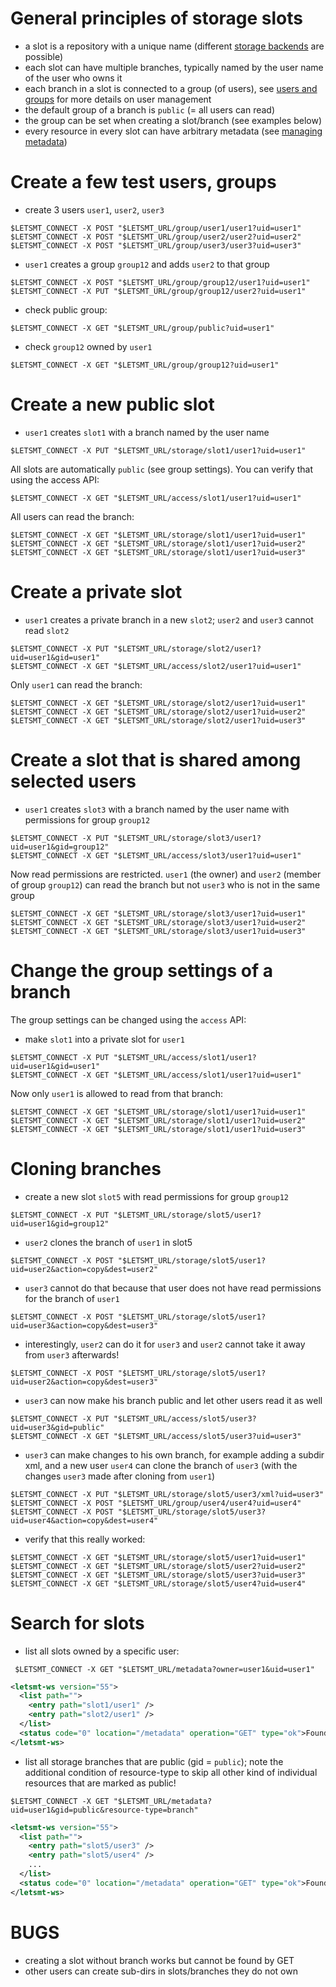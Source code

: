 
# General principles of storage slots

* a slot is a repository with a unique name (different [storage backends](StorageBackends.md) are possible)
* each slot can have multiple branches, typically named by the user name of the user who owns it
* each branch in a slot is connected to a group (of users), see [users and groups](UsersAndGroups.md) for more details on user management
* the default group of a branch is `public` (= all users can read)
* the group can be set when creating a slot/branch (see examples below)
* every resource in every slot can have arbitrary metadata (see [managing metadata](ManagingMetaData.md))



# Create a few test users, groups

* create 3 users `user1`, `user2`, `user3`

```
$LETSMT_CONNECT -X POST "$LETSMT_URL/group/user1/user1?uid=user1"
$LETSMT_CONNECT -X POST "$LETSMT_URL/group/user2/user2?uid=user2"
$LETSMT_CONNECT -X POST "$LETSMT_URL/group/user3/user3?uid=user3"
```

* `user1` creates a group `group12` and adds `user2` to that group

```
$LETSMT_CONNECT -X POST "$LETSMT_URL/group/group12/user1?uid=user1"
$LETSMT_CONNECT -X PUT "$LETSMT_URL/group/group12/user2?uid=user1"
```

* check public group:

```
$LETSMT_CONNECT -X GET "$LETSMT_URL/group/public?uid=user1"
```

* check `group12` owned by `user1`

```
$LETSMT_CONNECT -X GET "$LETSMT_URL/group/group12?uid=user1"
```



# Create a new public slot

* `user1` creates `slot1` with a branch named by the user name

```
$LETSMT_CONNECT -X PUT "$LETSMT_URL/storage/slot1/user1?uid=user1"
```

All slots are automatically `public` (see group settings). You can verify that using the access API:

```
$LETSMT_CONNECT -X GET "$LETSMT_URL/access/slot1/user1?uid=user1"
```

All users can read the branch:

```
$LETSMT_CONNECT -X GET "$LETSMT_URL/storage/slot1/user1?uid=user1"
$LETSMT_CONNECT -X GET "$LETSMT_URL/storage/slot1/user1?uid=user2"
$LETSMT_CONNECT -X GET "$LETSMT_URL/storage/slot1/user1?uid=user3"
```


# Create a private slot

* `user1` creates a private branch in a new `slot2`; `user2` and `user3` cannot read `slot2`

```
$LETSMT_CONNECT -X PUT "$LETSMT_URL/storage/slot2/user1?uid=user1&gid=user1"
$LETSMT_CONNECT -X GET "$LETSMT_URL/access/slot2/user1?uid=user1"
```

Only `user1` can read the branch:

```
$LETSMT_CONNECT -X GET "$LETSMT_URL/storage/slot2/user1?uid=user1"
$LETSMT_CONNECT -X GET "$LETSMT_URL/storage/slot2/user1?uid=user2"
$LETSMT_CONNECT -X GET "$LETSMT_URL/storage/slot2/user1?uid=user3"
```


# Create a slot that is shared among selected users

* `user1` creates `slot3` with a branch named by the user name with permissions for group `group12`

```
$LETSMT_CONNECT -X PUT "$LETSMT_URL/storage/slot3/user1?uid=user1&gid=group12"
$LETSMT_CONNECT -X GET "$LETSMT_URL/access/slot3/user1?uid=user1"
```

Now read permissions are restricted. `user1` (the owner) and `user2` (member of group `group12`) can read the branch but not `user3` who is not in the same group

```
$LETSMT_CONNECT -X GET "$LETSMT_URL/storage/slot3/user1?uid=user1"
$LETSMT_CONNECT -X GET "$LETSMT_URL/storage/slot3/user1?uid=user2"
$LETSMT_CONNECT -X GET "$LETSMT_URL/storage/slot3/user1?uid=user3"
```


# Change the group settings of a branch

The group settings can be changed using the `access` API:

* make `slot1` into a private slot for `user1`

```
$LETSMT_CONNECT -X PUT "$LETSMT_URL/access/slot1/user1?uid=user1&gid=user1"
$LETSMT_CONNECT -X GET "$LETSMT_URL/access/slot1/user1?uid=user1"
```

Now only `user1` is allowed to read from that branch:

```
$LETSMT_CONNECT -X GET "$LETSMT_URL/storage/slot1/user1?uid=user1"
$LETSMT_CONNECT -X GET "$LETSMT_URL/storage/slot1/user1?uid=user2"
$LETSMT_CONNECT -X GET "$LETSMT_URL/storage/slot1/user1?uid=user3"
```



# Cloning branches


* create a new slot `slot5` with read permissions for group `group12`

```
$LETSMT_CONNECT -X PUT "$LETSMT_URL/storage/slot5/user1?uid=user1&gid=group12"
```

* `user2` clones the branch of `user1` in slot5

```
$LETSMT_CONNECT -X POST "$LETSMT_URL/storage/slot5/user1?uid=user2&action=copy&dest=user2"
```

* `user3` cannot do that because that user does not have read permissions for the branch of `user1`

```
$LETSMT_CONNECT -X POST "$LETSMT_URL/storage/slot5/user1?uid=user3&action=copy&dest=user3"
```

* interestingly, `user2` can do it for `user3` and `user2` cannot take it away from `user3` afterwards!

```
$LETSMT_CONNECT -X POST "$LETSMT_URL/storage/slot5/user1?uid=user2&action=copy&dest=user3"
```

* `user3` can now make his branch public and let other users read it as well

```
$LETSMT_CONNECT -X PUT "$LETSMT_URL/access/slot5/user3?uid=user3&gid=public"
$LETSMT_CONNECT -X GET "$LETSMT_URL/access/slot5/user3?uid=user3"
```

* `user3` can make changes to his own branch, for example adding a subdir xml, and a new user `user4` can clone the branch of `user3` (with the changes `user3` made after cloning from `user1`)


```
$LETSMT_CONNECT -X PUT "$LETSMT_URL/storage/slot5/user3/xml?uid=user3"
$LETSMT_CONNECT -X POST "$LETSMT_URL/group/user4/user4?uid=user4"
$LETSMT_CONNECT -X POST "$LETSMT_URL/storage/slot5/user3?uid=user4&action=copy&dest=user4"
```

* verify that this really worked:

```
$LETSMT_CONNECT -X GET "$LETSMT_URL/storage/slot5/user1?uid=user1"
$LETSMT_CONNECT -X GET "$LETSMT_URL/storage/slot5/user2?uid=user2"
$LETSMT_CONNECT -X GET "$LETSMT_URL/storage/slot5/user3?uid=user3"
$LETSMT_CONNECT -X GET "$LETSMT_URL/storage/slot5/user4?uid=user4"
```


# Search for slots

* list all slots owned by a specific user:

```
 $LETSMT_CONNECT -X GET "$LETSMT_URL/metadata?owner=user1&uid=user1"
```
```xml
<letsmt-ws version="55">
  <list path="">
    <entry path="slot1/user1" />
    <entry path="slot2/user1" />
  </list>
  <status code="0" location="/metadata" operation="GET" type="ok">Found 2 matching entries</status>
</letsmt-ws>
```

* list all storage branches that are public (gid = `public`); note the additional condition of resource-type to skip all other kind of individual resources that are marked as public!

```
$LETSMT_CONNECT -X GET "$LETSMT_URL/metadata?uid=user1&gid=public&resource-type=branch"
```
```xml
<letsmt-ws version="55">
  <list path="">
    <entry path="slot5/user3" />
    <entry path="slot5/user4" />
    ...
  </list>
  <status code="0" location="/metadata" operation="GET" type="ok">Found 10 matching entries</status>
</letsmt-ws>
```



# BUGS

* creating a slot without branch works but cannot be found by GET
* other users can create sub-dirs in slots/branches they do not own
